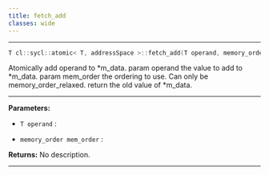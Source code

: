```yaml
---
title: fetch_add
classes: wide
---
```



---

```cpp
T cl::sycl::atomic< T, addressSpace >::fetch_add(T operand, memory_order mem_order=memory_order::relaxed)
```


Atomically add operand to *m_data. param operand the value to add to *m_data. param mem_order the ordering to use. Can only be memory_order_relaxed. return the old value of *m_data. 


---
**Parameters:**

 - `T operand`
: 

 - `memory_order mem_order`
: 

**Returns:** No description.

---

